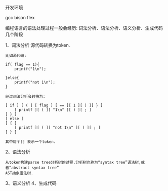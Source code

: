 

开发环境

gcc bison flex


编程语言的语法处理过程一般会经历: 词法分析、语法分析、语义分析、生成代码几个阶段

1、词法分析
    源代码转换为token.

    比如源代码:

    if( flag == 1){
        printf("1\n");

    }else{
        printf("not 1\n");
    }

    经过词法分析会转换为:

    [ if ] [ ( ] [ flag ] [ == ][ 1 ][ ) ][ } ]
        [ printf ][ ( ][ "1\n" ][ ) ][ ; ] 
    [ } ]
    [ else ]
    [ { ] 
        [ printf ][ ( ][ "not 1\n" ][ ) ][ ; ]
    [ } ]

    其中每个[] 表示一个token.


2、语法分析

    从token构建parse tree分析树的过程.分析树也称为“syntax tree”语法树,或者“abstract syntax tree”
    AST抽象语法树.
    
3、语义分析
4、生成代码








